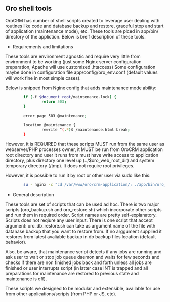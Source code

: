 ## Oro shell tools

OroCRM has number of shell scripts created to leverage user dealing with routines like code and database backup and restore, graceful stop and start of application (maintenance mode), etc.
These tools are plced in app/bin/ directory of the appliction. Below is breif description of these tools.

- Requirements and limitations

These tools are environment agnostic and require very little from environment to be working (just some Nginx server configuration preparation, Apache will use customized .htaccess)
Some configuration maybe done in configuration file app/config/oro_env.conf (default values will work fine in most simple cases).

Below is snipped from Nginx config that adds maintenance mode ability:

```bash
        if (-f $document_root/maintenance.lock) {
                return 503;
        }
        
        error_page 503 @maintenance;

        location @maintenance {
                rewrite ^(.*)$ /maintenance.html break;
        }
```

However, it is REQUIRED that these scripts MUST run from the same user as webserver/PHP processes owner, it MUST be run from OroCRM application root directory and user it runs from must have write access to application directory, plus directory one level up (../$oro_web_root_dir) and system temporary directory (/tmp). It does not require root privileges.

However, it is possible to run it by root or other user via sudo like this:

```bash
        su - nginx -c "cd /var/www/oro/crm-application/; ./app/bin/oro_backup.sh"
```

- General description

These tools are set of scripts that can be used ad hoc. There is two major scripts (oro_backup.sh and oro_restore.sh) which incorporate other scripts and run them in required order. Script names are pretty self-explanatory. Scripts does not reqiure any user input. There is one script that accept argument: oro_db_restore.sh can take as argument name of the file with datanase backup that you want to restore from. If no arggument supplied it restores from latest avaliable backup in db backup files location (default behavior).

Also, be aware, that maintenance script detects if any jobs are running and ask user to wait or stop job queue daemon and waits for few seconds and checks if there are non finished jobs back and forth unless all jobs are finished or user interrupts script (in latter case INT is trapped and all preparations for maintenance are restored to previous state and maintenance is off). 

These scripts we designed to be modular and extensible, available for use from other applications/scripts (from PHP or JS, etc).
